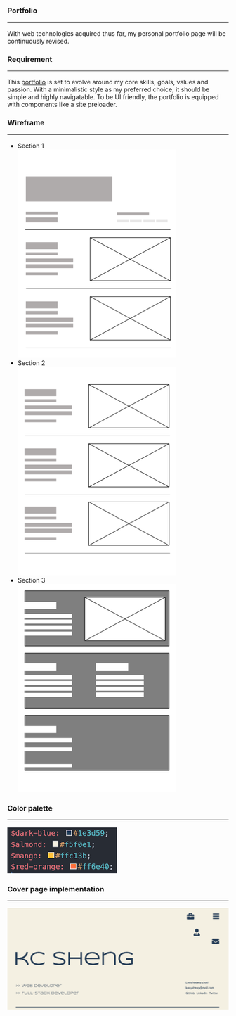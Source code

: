 ### Portfolio<hr>

With web technologies acquired thus far, my personal portfolio page will be continuously revised.

### Requirement<hr>

This [portfolio](https://kcsheng.github.io/portfolio/) is set to evolve around my core skills, goals, values and passion. With a minimalistic style as my preferred choice, it should be simple and highly navigatable. To be UI friendly, the portfolio is equipped with components like a site preloader.

### Wireframe<hr>

- Section 1<br>
  ![wireframe section 1](./assets/img/section1.png)
- Section 2<br>
  ![wireframe section 2](./assets/img/section2.png)
- Section 3<br>
  ![wireframe section 3](./assets/img/section3.png)

### Color palette<hr>

![color palette](./assets/img/color-palette.png)

### Cover page implementation<hr>

![cover page of kc sheng's portfolio site](./assets/img/coverpage.png)
